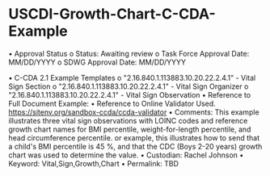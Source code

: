 # USCDI-Growth-Chart-C-CDA-Example

• Approval Status
o Status: Awaiting review 
o Task Force Approval Date: MM/DD/YYYY
o SDWG Approval Date: MM/DD/YYYY

• C-CDA 2.1 Example Templates
o "2.16.840.1.113883.10.20.22.2.4.1" - Vital Sign Section
o "2.16.840.1.113883.10.20.22.2.4.1" - Vital Sign Organizer
o "2.16.840.1.113883.10.20.22.2.4.1" - Vital Sign Observation
• Reference to Full Document Example: 
• Reference to Online Validator Used. https://sitenv.org/sandbox-ccda/ccda-validator
• Comments: This example illustrates three vital sign observations with LOINC codes and reference growth chart names for BMI percentile, weight-for-length percentile, and head circumference percentile. or example, this illustrates how to send that a child's BMI percentile is 45 %, and that the CDC (Boys 2-20 years) growth chart was used to determine the value.
• Custodian: Rachel Johnson
• Keyword: Vital,Sign,Growth,Chart
• Permalink: TBD
